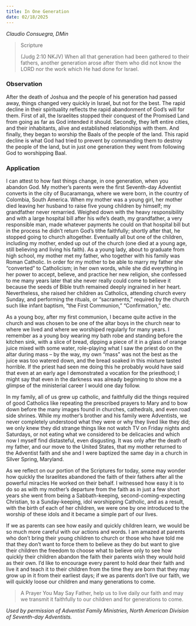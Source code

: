 ```yaml
---
title: In One Generation
date: 02/18/2025
---
```


_Claudio Consuegra, DMin_

> <p>Scripture</p>
> (Judg 2:10 NKJV) When all that generation had been gathered to their fathers, another generation arose after them who did not know the LORD nor the work which He had done for Israel.

### Observation

After the death of Joshua and the people of his generation had passed away, things changed very quickly in Israel, but not for the best. The rapid decline in their spirituality reflects the rapid abandonment of God’s will for them. First of all, the Israelites stopped their conquest of the Promised Land from going as far as God intended it should. Secondly, they left entire cities, and their inhabitants, alive and established relationships with them. And finally, they began to worship the Baals of the people of the land. This rapid decline is what God had tried to prevent by commanding them to destroy the people of the land, but in just one generation they went from following God to worshipping Baal.

### Application

I can attest to how fast things change, in one generation, when you abandon God. My mother’s parents were the first Seventh-day Adventist converts in the city of Bucaramanga, where we were born, in the country of Colombia, South America. When my mother was a young girl, her mother died leaving her husband to raise five young children by himself; my grandfather never remarried. Weighed down with the heavy responsibility and with a large hospital bill after his wife’s death, my grandfather, a very responsible man, made whatever payments he could on that hospital bill but in the process he didn’t return God’s tithe faithfully; shortly after that, he stopped going to church altogether. Eventually all but one of the children, including my mother, ended up out of the church (one died at a young age, still believing and living his faith). As a young lady, about to graduate from high school, my mother met my father, who together with his family was Roman Catholic. In order for my mother to be able to marry my father she “converted” to Catholicism; in her own words, while she did everything in her power to accept, believe, and practice her new religion, she confessed to me many years later that she never really could come to believe it because the seeds of Bible truth remained deeply ingrained in her heart. Nevertheless, she raised her children as Catholics, attending church every Sunday, and performing the rituals, or “sacraments,” required by the church such like infant baptism, “the First Communion,” “Confirmation,” etc.

As a young boy, after my first communion, I became quite active in the church and was chosen to be one of the altar boys in the church near to where we lived and where we worshiped regularly for many years. I remember as a young boy wearing my bath robe and standing before the kitchen sink, with a slice of bread, dipping a piece of it in a glass of orange juice mixed with some water, role-playing what I saw the priest do on the altar during mass – by the way, my own “mass” was not the best as the juice was too watered down, and the bread soaked in this mixture tasted horrible. If the priest had seen me doing this he probably would have said that even at an early age I demonstrated a vocation for the priesthood; I might say that even in the darkness was already beginning to show me a glimpse of the ministerial career I would one day follow.

In my family, all of us grew up catholic, and faithfully did the things required of good Catholics like repeating the prescribed prayers to Mary and to bow down before the many images found in churches, cathedrals, and even road side shrines. While my mother’s brother and his family were Adventists, we never completely understood what they were or why they lived like they did; we only knew they did strange things like not watch TV on Friday nights and Saturdays, or not eating what we considered to be delicacies and which now I myself find distasteful, even disgusting. It was only after the death of my father, and our move to the United States, that my mother returned to the Adventist faith and she and I were baptized the same day in a church in Silver Spring, Maryland.

As we reflect on our portion of the Scriptures for today, some may wonder how quickly the Israelites abandoned the faith of their fathers after all the powerful miracles He worked on their behalf. I witnessed how easy it is to do so as with my mother’s departure from the faith as in just a few short years she went from being a Sabbath-keeping, second-coming-expecting Christian, to a Sunday-keeping, idol worshipping Catholic, and as a result, with the birth of each of her children, we were one by one introduced to the worship of these idols and it became a simple part of our lives.

If we as parents can see how easily and quickly children learn, we would be so much more careful with our actions and words. I am amazed at parents who don’t bring their young children to church or those who have told me that they don’t want to force them to believe as they do but want to give their children the freedom to choose what to believe only to see how quickly their children abandon the faith their parents wish they would hold as their own. I’d like to encourage every parent to hold dear their faith and live it and teach it to their children from the time they are born that they may grow up in it from their earliest days; if we as parents don’t live our faith, we will quickly loose our children and many generations to come.

> <callout>A Prayer You May Say</callout>
> Father, help us to live daily our faith and may we transmit it faithfully to our children and for generations to come.

_Used by permission of Adventist Family Ministries, North American Division of Seventh-day Adventists._